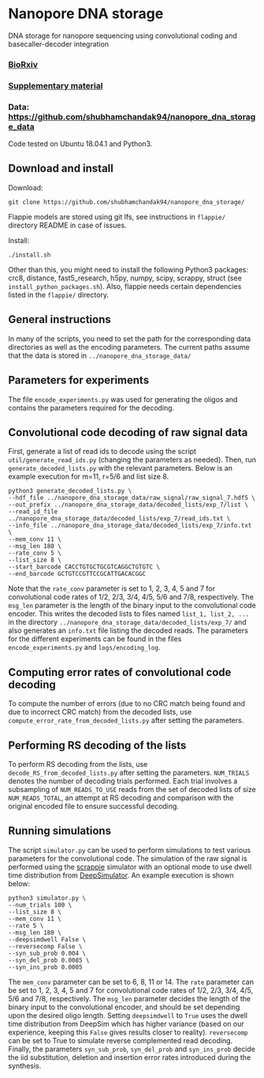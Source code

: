# Nanopore DNA storage
DNA storage for nanopore sequencing using convolutional coding and basecaller-decoder integration

### [BioRxiv](https://www.biorxiv.org/content/10.1101/2019.12.20.871939v2)

### [Supplementary material](https://github.com/shubhamchandak94/nanopore_dna_storage/blob/master/supplementary_material.pdf)

### Data: https://github.com/shubhamchandak94/nanopore_dna_storage_data

Code tested on Ubuntu 18.04.1 and Python3.
## Download and install
Download:
```
git clone https://github.com/shubhamchandak94/nanopore_dna_storage/
```
Flappie models are stored using git lfs, see instructions in `flappie/` directory README in case of issues.

Install:
```
./install.sh
```
Other than this, you might need to install the following Python3 packages: crc8, distance, fast5_research, h5py, numpy, scipy, scrappy, struct (see `install_python_packages.sh`). Also, flappie needs certain dependencies listed in the `flappie/` directory.

## General instructions
In many of the scripts, you need to set the path for the corresponding data directories as well as the encoding parameters. 
The current paths assume that the data is stored in `../nanopore_dna_storage_data/`

## Parameters for experiments
The file `encode_experiments.py` was used for generating the oligos and contains the parameters required for the decoding.

## Convolutional code decoding of raw signal data
First, generate a list of read ids to decode using the script `util/generate_read_ids.py` (changing the parameters as needed). Then, run `generate_decoded_lists.py` with the relevant parameters. Below is an example execution for m=11, r=5/6 and list size 8.
```
python3 generate_decoded_lists.py \
--hdf_file ../nanopore_dna_storage_data/raw_signal/raw_signal_7.hdf5 \
--out_prefix ../nanopore_dna_storage_data/decoded_lists/exp_7/list \
--read_id_file ../nanopore_dna_storage_data/decoded_lists/exp_7/read_ids.txt \
--info_file ../nanopore_dna_storage_data/decoded_lists/exp_7/info.txt \
--mem_conv 11 \
--msg_len 180 \
--rate_conv 5 \
--list_size 8 \
--start_barcode CACCTGTGCTGCGTCAGGCTGTGTC \
--end_barcode GCTGTCCGTTCCGCATTGACACGGC
```
Note that the `rate_conv` parameter is set to 1, 2, 3, 4, 5 and 7 for convolutional code rates of 1/2, 2/3, 3/4, 4/5, 5/6 and 7/8, respectively. The `msg_len` parameter is the length of the binary input to the convolutional code encoder. This writes the decoded lists to files named `list_1, list_2, ...` in the directory `../nanopore_dna_storage_data/decoded_lists/exp_7/` and also generates an `info.txt` file listing the decoded reads.
The parameters for the different experiments can be found in the files `encode_experiments.py` and `logs/encoding_log`.

## Computing error rates of convolutional code decoding
To compute the number of errors (due to no CRC match being found and due to incorrect CRC match) from the decoded lists, use `compute_error_rate_from_decoded_lists.py` after setting the parameters.

## Performing RS decoding of the lists
To perform RS decoding from the lists, use `decode_RS_from_decoded_lists.py` after setting the parameters. `NUM_TRIALS` denotes the number of decoding trials performed. Each trial involves a subsampling of `NUM_READS_TO_USE` reads from the set of decoded lists of size `NUM_READS_TOTAL`, an attempt at RS decoding and comparison with the original encoded file to ensure successful decoding.

## Running simulations
The script `simulator.py` can be used to perform simulations to test various parameters for the convolutional code. The simulation of the raw signal is performed using the [scrappie](https://github.com/nanoporetech/scrappie) simulator with an optional mode to use dwell time distribution from [DeepSimulator](https://github.com/lykaust15/DeepSimulator). An example execution is shown below:
```
python3 simulator.py \
--num_trials 100 \
--list_size 8 \
--mem_conv 11 \
--rate 5 \
--msg_len 180 \
--deepsimdwell False \
--reversecomp False \
--syn_sub_prob 0.004 \
--syn_del_prob 0.0085 \
--syn_ins_prob 0.0005
```
The `mem_conv` parameter can be set to 6, 8, 11 or 14. The `rate` parameter can be set to 1, 2, 3, 4, 5 and 7 for convolutional code rates of 1/2, 2/3, 3/4, 4/5, 5/6 and 7/8, respectively. The `msg_len` parameter decides the length of the binary input to the convolutional encoder, and should be set depending upon the desired oligo length. Setting `deepsimdwell` to `True` uses the dwell time distribution from DeepSim which has higher variance (based on our experience, keeping this `False` gives results closer to reality). `reversecomp` can be set to True to simulate reverse complemented read decoding. Finally, the parameters `syn_sub_prob`, `syn_del_prob` and `syn_ins_prob` decide the iid substitution, deletion and insertion error rates introduced during the synthesis.
